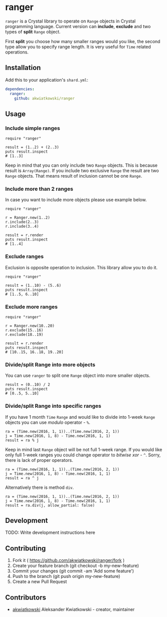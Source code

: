 # ranger

`ranger` is a Crystal library to operate on `Range` objects in Crystal programming language.
Current version can **include**, **exclude** and two types of **split** `Range` object.

First **split** you choose how many smaller ranges would you like, the second type
allow you to specify range length. It is very useful for `Time` related operations.

## Installation


Add this to your application's `shard.yml`:

```yaml
dependencies:
  ranger:
    github: akwiatkowski/ranger
```


## Usage

### Include simple ranges

```crystal
require "ranger"

result = (1..2) + (2..3)
puts result.inspect
# [1..3]
```

Keep in mind that you can only include two `Range` objects.
This is because result is `Array(Range)`. If you include two exclusive `Range`
the result are two `Range` objects. That means result of inclusion
cannot be one `Range`.

### Include more than 2 ranges

In case you want to include more objects please use example below.



```crystal
require "ranger"

r = Ranger.new(1..2)
r.include(2..3)
r.include(3..4)

result = r.render
puts result.inspect
# [1..4]
```


### Exclude ranges

Exclusion is opposite operation to inclusion. This library allow you to do it.

```crystal
require "ranger"

result = (1..10) - (5..6)
puts result.inspect
# [1..5, 6..10]
```

### Exclude more ranges

```crystal
require "ranger"

r = Ranger.new(10..20)
r.exclude(15..16)
r.exclude(18..19)

result = r.render
puts result.inspect
# [10..15, 16..18, 19..20]
```

### Divide/split Range into more objects

You can use `ranger` to split one `Range` object into more smaller objects.

```crystal
result = (0..10) / 2
puts result.inspect
# [0..5, 5..10]
```

### Divide/split Range into specific ranges

If you have 1 month `Time` `Range` and would like to divide into 1-week
`Range` objects you can use *modulo* operator - `%`.

```crystal
ra = (Time.new(2016, 1, 1))..(Time.new(2016, 2, 1))
j = Time.new(2016, 1, 8) - Time.new(2016, 1, 1)
result = ra % j
```

Keep in mind last `Range` object will be not full 1-week range. If you would
like only full 1-week ranges you could change operator to *bitwise xor* - `^`.
Sorry, there is lack of proper operators.

```crystal
ra = (Time.new(2016, 1, 1))..(Time.new(2016, 2, 1))
j = Time.new(2016, 1, 8) - Time.new(2016, 1, 1)
result = ra ^ j
```

Alternatively there is method `div`.

```crystal
ra = (Time.new(2016, 1, 1))..(Time.new(2016, 2, 1))
j = Time.new(2016, 1, 8) - Time.new(2016, 1, 1)
result = ra.div(j, allow_partial: false)
```

## Development

TODO: Write development instructions here

## Contributing

1. Fork it ( https://github.com/akwiatkowski/ranger/fork )
2. Create your feature branch (git checkout -b my-new-feature)
3. Commit your changes (git commit -am 'Add some feature')
4. Push to the branch (git push origin my-new-feature)
5. Create a new Pull Request

## Contributors

- [akwiatkowski](https://github.com/akwiatkowski) Aleksander Kwiatkowski - creator, maintainer
